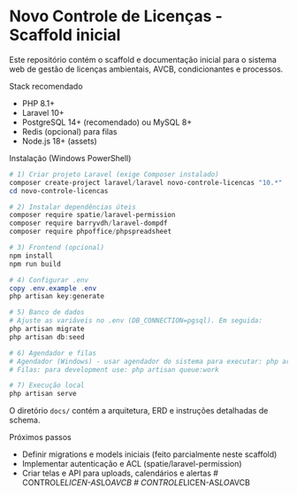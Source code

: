 # Novo Controle de Licenças - Scaffold inicial

Este repositório contém o scaffold e documentação inicial para o sistema web de gestão de licenças ambientais, AVCB, condicionantes e processos.

Stack recomendado
- PHP 8.1+
- Laravel 10+
- PostgreSQL 14+ (recomendado) ou MySQL 8+
- Redis (opcional) para filas
- Node.js 18+ (assets)

Instalação (Windows PowerShell)
```powershell
# 1) Criar projeto Laravel (exige Composer instalado)
composer create-project laravel/laravel novo-controle-licencas "10.*"
cd novo-controle-licencas

# 2) Instalar dependências úteis
composer require spatie/laravel-permission
composer require barryvdh/laravel-dompdf
composer require phpoffice/phpspreadsheet

# 3) Frontend (opcional)
npm install
npm run build

# 4) Configurar .env
copy .env.example .env
php artisan key:generate

# 5) Banco de dados
# Ajuste as variáveis no .env (DB_CONNECTION=pgsql). Em seguida:
php artisan migrate
php artisan db:seed

# 6) Agendador e filas
# Agendador (Windows) - usar agendador do sistema para executar: php artisan schedule:run
# Filas: para development use: php artisan queue:work

# 7) Execução local
php artisan serve
```

O diretório `docs/` contém a arquitetura, ERD e instruções detalhadas de schema.

Próximos passos
- Definir migrations e models iniciais (feito parcialmente neste scaffold)
- Implementar autenticação e ACL (spatie/laravel-permission)
- Criar telas e API para uploads, calendários e alertas
#   C O N T R O L E _ L I C E N - A S _ L O _ A V C B  
 #   C O N T R O L E _ L I C E N - A S _ L O _ A V C B  
 
